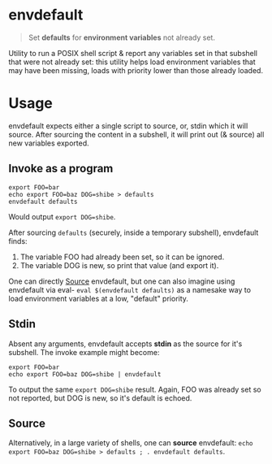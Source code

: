 # envdefault

> Set **defaults** for **environment variables** not already set.

Utility to run a POSIX shell script & report any variables set in that subshell that were not already set: this utility helps load environment variables that may have been missing, loads with priority lower than those already loaded.

# Usage

envdefault expects either a single script to source, or, stdin which it will source. After sourcing the content in a subshell, it will print out (& source) all new variables exported.

## Invoke as a program

```
export FOO=bar
echo export FOO=baz DOG=shibe > defaults
envdefault defaults
```

Would output `export DOG=shibe`.

After sourcing `defaults` (securely, inside a temporary subshell), envdefault finds:

1. The variable FOO had already been set, so it can be ignored.
1. The variable DOG is new, so print that value (and export it).

One can directly [Source](#source) envdefault, but one can also imagine using envdefault via eval- `eval $(envdefault defaults)` as a namesake way to load environment variables at a low, "default" priority.

## Stdin

Absent any arguments, envdefault accepts **stdin** as the source for it's subshell. The invoke example might become: 

```
export FOO=bar
echo export FOO=baz DOG=shibe | envdefault
```

To output the same `export DOG=shibe` result. Again, FOO was already set so not reported, but DOG is new, so it's default is echoed.

## Source

Alternatively, in a large variety of shells, one can **source** envdefault: `echo export FOO=baz DOG=shibe > defaults ; . envdefault defaults`.
